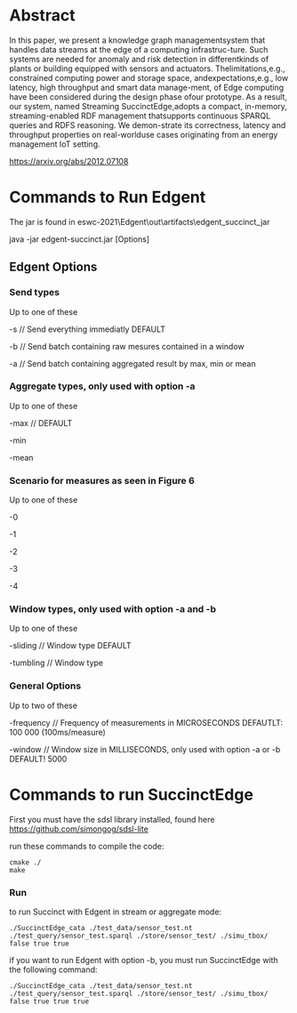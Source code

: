 # Abstract 

In  this  paper,  we  present  a  knowledge  graph  managementsystem that handles data streams at the edge of a computing infrastruc-ture. Such systems are needed for anomaly and risk detection in differentkinds  of  plants  or  building  equipped  with  sensors  and  actuators.  Thelimitations,e.g.,  constrained  computing  power  and  storage  space,  andexpectations,e.g., low latency, high throughput and smart data manage-ment, of Edge computing have been considered during the design phase ofour prototype. As a result, our system, named Streaming SuccinctEdge,adopts a compact, in-memory, streaming-enabled RDF management thatsupports continuous SPARQL queries and RDFS reasoning. We demon-strate its correctness, latency and throughput properties on real-worlduse cases originating from an energy management IoT setting.

https://arxiv.org/abs/2012.07108



# Commands to Run Edgent

The jar is found in eswc-2021\Edgent\out\artifacts\edgent_succinct_jar

java -jar edgent-succinct.jar [Options]

## Edgent Options

### Send types
Up to one of these

-s           // Send everything immediatly DEFAULT   

-b           // Send batch containing raw mesures contained in a window      

-a           // Send batch containing aggregated result by max, min or mean

### Aggregate types, only used with option -a
Up to one of these

-max   	     		// DEFAULT            

-min            

-mean

### Scenario for measures as seen in Figure 6
Up to one of these

-0       

-1

-2

-3

-4

### Window types, only used with option -a and -b
Up to one of these

-sliding	 		 // Window type DEFAULT

-tumbling		 // Window type 

### General Options
Up to two of these

-frequency	 // Frequency of measurements in MICROSECONDS DEFAUTLT: 100 000 (100ms/measure)

-window 	   // Window size in MILLISECONDS, only used with option -a or -b DEFAULT! 5000

# Commands to run SuccinctEdge

First you must have the sdsl library installed, found here https://github.com/simongog/sdsl-lite

run these commands to compile the code:

```
cmake ./
make
```

### Run

to run Succinct with Edgent in stream or aggregate mode:

```
./SuccinctEdge_cata ./test_data/sensor_test.nt ./test_query/sensor_test.sparql ./store/sensor_test/ ./simu_tbox/ false true true
```

if you want to run Edgent with option -b, you must run SuccinctEdge with the following command:

```
./SuccinctEdge_cata ./test_data/sensor_test.nt ./test_query/sensor_test.sparql ./store/sensor_test/ ./simu_tbox/ false true true true
```
